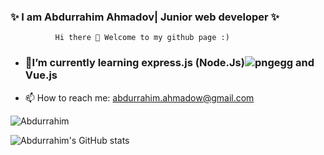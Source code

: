 ### ✨ I am Abdurrahim Ahmadov| Junior web developer ✨ 




              Hi there 👋 Welcome to my github page :)

- ### 🌱I’m currently learning express.js (Node.Js)![pngegg](https://user-images.githubusercontent.com/42205442/136997771-be550478-eb9e-4525-bc12-c23d190cfa17.png) and Vue.js
- 📫 How to reach me: abdurrahim.ahmadow@gmail.com


![Abdurrahim](https://github.githubassets.com/images/modules/profile/profile-first-issue-dark.svg)


![Abdurrahim's GitHub stats](https://github-readme-stats.vercel.app/api?username=ebdurrehm&theme=blue-green&show_icons=true)


